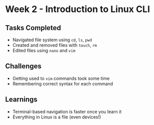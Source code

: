 # Week 2 - Introduction to Linux CLI

## Tasks Completed
- Navigated file system using `cd`, `ls`, `pwd`
- Created and removed files with `touch`, `rm`
- Edited files using `nano` and `vim`

## Challenges
- Getting used to `vim` commands took some time
- Remembering correct syntax for each command

## Learnings
- Terminal-based navigation is faster once you learn it
- Everything in Linux is a file (even devices!)
